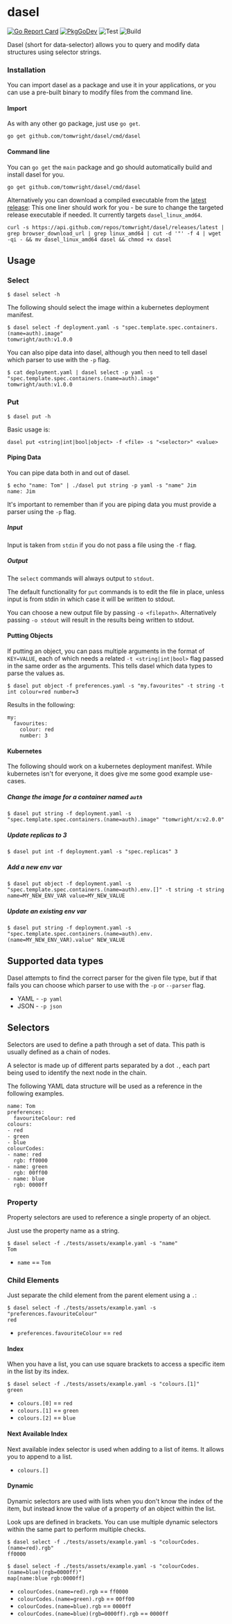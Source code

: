 # dasel

[![Go Report Card](https://goreportcard.com/badge/github.com/TomWright/dasel)](https://goreportcard.com/report/github.com/TomWright/dasel)
[![PkgGoDev](https://pkg.go.dev/badge/github.com/tomwright/dasel)](https://pkg.go.dev/github.com/tomwright/dasel)
![Test](https://github.com/TomWright/dasel/workflows/Test/badge.svg)
![Build](https://github.com/TomWright/dasel/workflows/Build/badge.svg)

Dasel (short for data-selector) allows you to query and modify data structures using selector strings.

### Installation
You can import dasel as a package and use it in your applications, or you can use a pre-built binary to modify files from the command line.

#### Import
As with any other go package, just use `go get`.
```
go get github.com/tomwright/dasel/cmd/dasel
```

#### Command line
You can `go get` the `main` package and go should automatically build and install dasel for you.
```
go get github.com/tomwright/dasel/cmd/dasel
```

Alternatively you can download a compiled executable from the [latest release](https://github.com/TomWright/dasel/releases/latest):
This one liner should work for you - be sure to change the targeted release executable if needed. It currently targets `dasel_linux_amd64`.
```
curl -s https://api.github.com/repos/tomwright/dasel/releases/latest | grep browser_download_url | grep linux_amd64 | cut -d '"' -f 4 | wget -qi - && mv dasel_linux_amd64 dasel && chmod +x dasel
```

## Usage 

### Select
```
$ dasel select -h
```

The following should select the image within a kubernetes deployment manifest.
```
$ dasel select -f deployment.yaml -s "spec.template.spec.containers.(name=auth).image"
tomwright/auth:v1.0.0
```

You can also pipe data into dasel, although you then need to tell dasel which parser to use with the `-p` flag.
```
$ cat deployment.yaml | dasel select -p yaml -s "spec.template.spec.containers.(name=auth).image"
tomwright/auth:v1.0.0
```

### Put
```
$ dasel put -h
```

Basic usage is:
```
dasel put <string|int|bool|object> -f <file> -s "<selector>" <value>
```

#### Piping Data
You can pipe data both in and out of dasel.

```
$ echo "name: Tom" | ./dasel put string -p yaml -s "name" Jim
name: Jim
```

It's important to remember than if you are piping data you must provide a parser using the `-p` flag.

##### Input
Input is taken from `stdin` if you do not pass a file using the `-f` flag.

##### Output
The `select` commands will always output to `stdout`.

The default functionality for `put` commands is to edit the file in place, unless input is from stdin in which case it will be written to stdout.

You can choose a new output file by passing `-o <filepath>`. Alternatively passing `-o stdout` will result in the results being written to stdout.

#### Putting Objects
If putting an object, you can pass multiple arguments in the format of `KEY=VALUE`, each of which needs a related `-t <string|int|bool>` flag passed in the same order as the arguments.
This tells dasel which data types to parse the values as.

```
$ dasel put object -f preferences.yaml -s "my.favourites" -t string -t int colour=red number=3
```

Results in the following:

```
my:
  favourites:
    colour: red
    number: 3
```

#### Kubernetes
The following should work on a kubernetes deployment manifest. While kubernetes isn't for everyone, it does give me some good example use-cases. 

##### Change the image for a container named `auth`
```
$ dasel put string -f deployment.yaml -s "spec.template.spec.containers.(name=auth).image" "tomwright/x:v2.0.0"
```

##### Update replicas to 3
```
$ dasel put int -f deployment.yaml -s "spec.replicas" 3
```

##### Add a new env var
```
$ dasel put object -f deployment.yaml -s "spec.template.spec.containers.(name=auth).env.[]" -t string -t string name=MY_NEW_ENV_VAR value=MY_NEW_VALUE
```

##### Update an existing env var
```
$ dasel put string -f deployment.yaml -s "spec.template.spec.containers.(name=auth).env.(name=MY_NEW_ENV_VAR).value" NEW_VALUE
```

## Supported data types
Dasel attempts to find the correct parser for the given file type, but if that fails you can choose which parser to use with the `-p` or `--parser` flag. 

- YAML - `-p yaml`
- JSON - `-p json`

## Selectors

Selectors are used to define a path through a set of data. This path is usually defined as a chain of nodes.

A selector is made up of different parts separated by a dot `.`, each part being used to identify the next node in the chain.

The following YAML data structure will be used as a reference in the following examples.
```
name: Tom
preferences:
  favouriteColour: red
colours:
- red
- green
- blue
colourCodes:
- name: red
  rgb: ff0000
- name: green
  rgb: 00ff00
- name: blue
  rgb: 0000ff
```

### Property
Property selectors are used to reference a single property of an object.

Just use the property name as a string.
```
$ dasel select -f ./tests/assets/example.yaml -s "name"
Tom
```
- `name` == `Tom`

### Child Elements
Just separate the child element from the parent element using a `.`:
```
$ dasel select -f ./tests/assets/example.yaml -s "preferences.favouriteColour"
red
```
- `preferences.favouriteColour` == `red`

#### Index
When you have a list, you can use square brackets to access a specific item in the list by its index.
```
$ dasel select -f ./tests/assets/example.yaml -s "colours.[1]"
green
```
- `colours.[0]` == `red`
- `colours.[1]` == `green`
- `colours.[2]` == `blue`

#### Next Available Index
Next available index selector is used when adding to a list of items. It allows you to append to a list.
- `colours.[]`

#### Dynamic
Dynamic selectors are used with lists when you don't know the index of the item, but instead know the value of a property of an object within the list. 

Look ups are defined in brackets. You can use multiple dynamic selectors within the same part to perform multiple checks.
```
$ dasel select -f ./tests/assets/example.yaml -s "colourCodes.(name=red).rgb"
ff0000

$ dasel select -f ./tests/assets/example.yaml -s "colourCodes.(name=blue)(rgb=0000ff)"
map[name:blue rgb:0000ff]
```
- `colourCodes.(name=red).rgb` == `ff0000`
- `colourCodes.(name=green).rgb` == `00ff00`
- `colourCodes.(name=blue).rgb` == `0000ff`
- `colourCodes.(name=blue)(rgb=0000ff).rgb` == `0000ff`